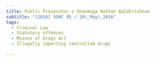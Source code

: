 ```yaml
---
title: Public Prosecutor v Shanmuga Nathan Balakrishnan 
subtitle: "[2016] SGHC 95 / 16\_May\_2016"
tags:
  - Criminal Law
  - Statutory offences
  - Misuse of Drugs Act
  - Illegally importing controlled drugs

---
```



